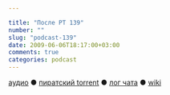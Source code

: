 ```yaml
---

title: "После РТ 139"
number: ""
slug: "podcast-139"
date: 2009-06-06T18:17:00+03:00
comments: true
categories: podcast
---
```

[аудио](http://cdn.radio-t.com/rt139post.mp3) ● [пиратский torrent](http://pirates.radio-t.com/torrents/rt139post.mp3.torrent) ● [лог чата](http://chat.radio-t.com/logs/radio-t-139.html) ● [wiki](http://wiki.radio-t.com/%D0%9F%D0%BE%D1%81%D0%BB%D0%B5_%D0%A0%D0%A2_139)<audio src="http://cdn.radio-t.com/rt139post.mp3" preload="none">
